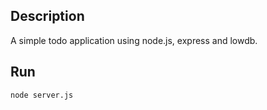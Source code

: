 ## Description
A simple todo application using node.js, express and lowdb.

## Run
```bash
node server.js
```

